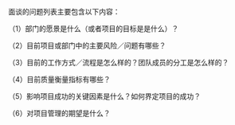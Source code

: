 面谈的问题列表主要包含以下内容：

（1）部门的愿景是什么（或者项目的目标是是什么）？

（2）目前项目或部门中的主要风险／问题有哪些？

（3）目前的工作方式／流程是怎么样的？团队成员的分工是怎么样的？

（4）目前质量衡量指标有哪些？

（5）影响项目成功的关键因素是什么？如何界定项目的成功？

（6）对项目管理的期望是什么？